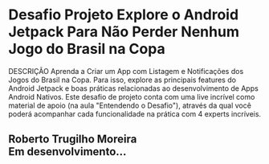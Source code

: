 # Desafio Projeto Explore o Android Jetpack Para Não Perder Nenhum Jogo do Brasil na Copa

DESCRIÇÃO
Aprenda a Criar um App com Listagem e Notificações dos Jogos do Brasil na Copa. Para isso, explore as principais features do Android Jetpack e boas práticas relacionadas ao desenvolvimento de Apps Android Nativos. Este desafio de projeto conta com uma live incrível como material de apoio (na aula "Entendendo o Desafio"), através da qual você poderá acompanhar cada funcionalidade na prática com 4 experts incríveis.


## Roberto Trugilho Moreira<br>Em desenvolvimento...